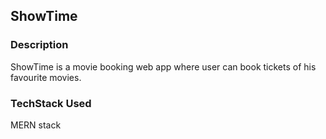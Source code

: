 <h2>ShowTime</h2>
<h3>Description</h3>
<p>ShowTime is a movie booking web app where user can book tickets of his favourite movies.</p>

<h3>TechStack Used</h3>
<p>MERN stack</p>
